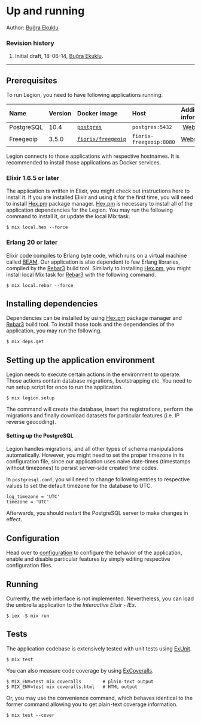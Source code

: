 # Up and running

Author: [Buğra Ekuklu](mailto:bekuklu@stcpay.com.sa)

### Revision history

1. Initial draft, 18-06-14, [Buğra Ekuklu](mailto:bekuklu@stcpay.com.sa).

---

## Prerequisites

To run Legion, you need to have following applications running.

Name | Version | Docker image | Host | Additional information
:-- | :-- | :-- | :-- | :--
PostgreSQL | 10.4 | [`postgres`](https://hub.docker.com/_/postgres/) | `postgres:5432` | [Website](https://www.postgresql.org)
Freegeoip | 3.5.0 | [`fiorix/freegeoip`](https://hub.docker.com/r/fiorix/freegeoip/) | `fiorix-freegeoip:8080` | [Website](https://github.com/apilayer/freegeoip)

Legion connects to those applications with respective hostnames.
It is recommended to install those applications as Docker services.

### Elixir 1.6.5 or later

The application is written in Elixir, you might check out instructions here to install it.
If you are installed Elixir and using it for the first time, you will need to install [Hex.pm] package manager.
[Hex.pm] is necessary to install all of the application dependencies for the Legion.
You may run the following command to install it, or update the local Mix task.

```
$ mix local.hex --force
```

### Erlang 20 or later

Elixir code compiles to Erlang byte code, which runs on a virtual machine called [BEAM].
Our application is also dependent to few Erlang libraries, compiled by the [Rebar3] build tool.
Similarly to installing [Hex.pm], you might install local Mix task for [Rebar3] with the following command.


```
$ mix local.rebar --force
```

## Installing dependencies

Dependencies can be installed by using [Hex.pm] package manager and [Rebar3] build tool.
To install those tools and the dependencies of the application, you may run the following.

```
$ mix deps.get
```

## Setting up the application environment

Legion needs to execute certain actions in the environment to operate.
Those actions contain database migrations, bootstrapping etc.
You need to run setup script for once to run the application.

```
$ mix legion.setup
```

The command will create the database, insert the registrations, perform the migrations
and finally download datasets for particular features (i.e. IP reverse geocoding).

#### Setting up the PostgreSQL

Legion handles migrations, and all other types of schema manipulations automatically.
However, you might need to set the proper timezone in its configuration file, since our application uses naive date-times (timestamps without timezones) to persist server-side created time codes.

In `postgresql.conf`, you will need to change following entries to respective values to set the default timezone for the database to UTC.

```
log_timezone = 'UTC'
timezone = 'UTC'
```

Afterwards, you should restart the PostgreSQL server to make changes in effect.

## Configuration

Head over to [configuration](configuration.html) to configure the behavior of the application, enable and disable particular features by simply editing respective configuration files.

## Running

Currently, the web interface is not implemented.
Nevertheless, you can load the umbrella application to the *Interactive Elixir - IEx*.

```
$ iex -S mix run
```

## Tests

The application codebase is extensively tested with unit tests using [ExUnit].

```
$ mix test
```

You can also measure code coverage by using [ExCoveralls].

```
$ MIX_ENV=test mix coveralls        # plain-text output
$ MIX_ENV=test mix coveralls.html   # HTML output
```

Or, you may use the convenience command, which behaves identical to the former command allowing you to get plain-text coverage information.

```
$ mix test --cover
```

[Hex.pm]: https://hex.pm
[Rebar3]: http://www.rebar3.org
[BEAM]: https://en.wikipedia.org/wiki/BEAM_(Erlang_virtual_machine)
[ExUnit]: https://hexdocs.pm/ex_unit/ExUnit.html
[ExCoveralls]: https://hex.pm/packages/excoveralls
